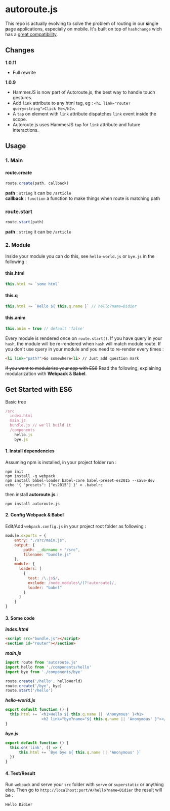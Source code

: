 # autoroute.js

This repo is actually evolving to solve the problem of routing in our **s**ingle **p**age **a**pplications, especially on mobile. It's built on top of `hashchange` wich has a [great compatibility](http://caniuse.com/#feat=hashchange).

## Changes

**1.0.11**

- Full rewrite

**1.0.9**

- HammerJS is now part of Autoroute.js, the best way to handle touch gestures.
- Add `link` attribute to any html tag, eg : `<h1 link="route?query=string">Click Me</h2>`.
- A `tap` on element with `link` attribute dispatches `link` event inside the scope.
- Autoroute.js uses HammerJS `tap` for `link` attribute and future interactions.

## Usage

### 1. Main

#### route.create
```javascript
route.create(path, callback)
```
**path** : `string` it can be `/article`  
**callback** : `function` a function to make things when route is matching path

### route.start
```javascript
route.start(path)
```
**path** : `string` it can be `/article`  

### 2. Module

Inside your module you can do this, see `hello-world.js` or `bye.js` in the following :

#### this.html
```javascript
this.html += `some html`
```

#### this.q
```javascript
this.html += `Hello ${ this.q.name }` // hello?name=Didier
```

#### this.anim
```javascript
this.anim = true // default 'false'
```

Every module is rendered once on `route.start()`. If you have query in your `hash`, the module will be re-rendered when `hash` will match module route. If you don't use query in your module and you need to re-render every times :

```html
<li link="path?">Go somewhere<li> // Just add question mark
```

~~If you want to modularize your app with ES6~~ Read the following, explaining modularization with **Webpack** & **Babel**.

## Get Started with ES6

Basic tree
```javascript
/src
  index.html
  main.js
  bundle.js // we'll build it
  /components
    hello.js
    bye.js
```
#### 1. Install dependencies

Assuming npm is installed, in your project folder run :
```
npm init
npm install -g webpack
npm install babel-loader babel-core babel-preset-es2015 --save-dev
echo '{ "presets": ["es2015"] }' > .babelrc
```

then install **autoroute.js** :

```
npm install autoroute.js
```

#### 2. Config Webpack & Babel
Edit/Add `webpack.config.js` in your project root folder as following :

```javascript
module.exports = {
    entry: "./src/main.js",
    output: {
        path: __dirname + "/src",
        filename: "bundle.js"
    },
    module: {
      loaders: [
        {
          test: /\.js$/,
          exclude: /node_modules\/(?!autoroute)/,
          loader: "babel"
        }
      ]
    }
}
```

#### 3. Some code

***index.html***
```html
<script src="bundle.js"></script>
<section id="router"></section>
```

***main.js***
```javascript
import route from 'autoroute.js'
import hello from './components/hello'
import bye from './components/bye'

route.create('/hello', helloWorld)
route.create('/bye', bye)
route.start('/hello')
```

***hello-world.js***
```javascript
export default function () {
  this.html += `<h1>Hello ${ this.q.name || 'Anonymous' }<h1>
                <h2 link="bye?name="${ this.q.name || 'Anonymous' }"></h2>`
}
```

***bye.js***
```javascript
export default function () {
  this.on('link', () => {
      this.html += `Bye bye ${ this.q.name || 'Anonymous' }`
  })
}
```

#### 4. Test/Result

Run `webpack` and serve your `src` folder with `serve` or `superstatic` or anything else. Then go to `http://localhost:port/#/hello?name=Didier` the result will be :

```
Hello Didier
```
